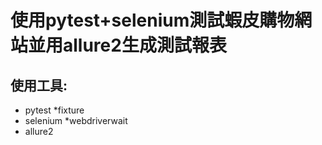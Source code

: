 # 使用pytest+selenium測試蝦皮購物網站並用allure2生成測試報表
## 使用工具:
* pytest
  *fixture
* selenium
  *webdriverwait
* allure2


